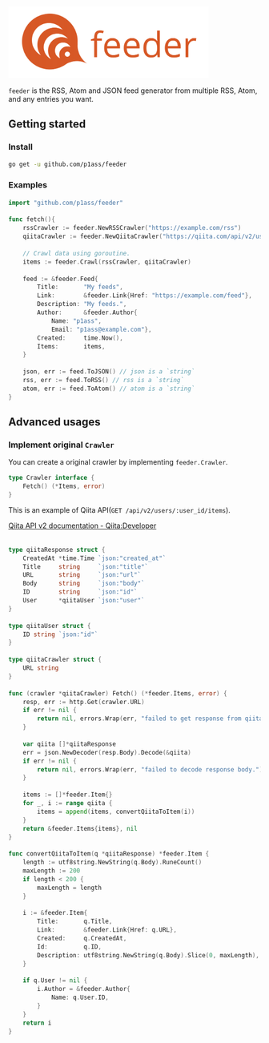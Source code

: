 <img src="image/feeder_logo.png" style="width:400px">

`feeder` is the RSS, Atom and JSON feed generator from multiple RSS, Atom, and any entries you want.

## Getting started

### Install
```bash
go get -u github.com/p1ass/feeder
```

### Examples
```go
import "github.com/p1ass/feeder"

func fetch(){
	rssCrawler := feeder.NewRSSCrawler("https://example.com/rss")
	qiitaCrawler := feeder.NewQiitaCrawler("https://qiita.com/api/v2/users/plus_kyoto/items")

	// Crawl data using goroutine.
	items := feeder.Crawl(rssCrawler, qiitaCrawler)

	feed := &feeder.Feed{
		Title:       "My feeds",
		Link:        &feeder.Link{Href: "https://example.com/feed"},
		Description: "My feeds.",
		Author:      &feeder.Author{
			Name: "p1ass",
			Email: "p1ass@example.com"},
		Created:     time.Now(),
		Items:       items,
	}

	json, err := feed.ToJSON() // json is a `string`
	rss, err := feed.ToRSS() // rss is a `string`
	atom, err := feed.ToAtom() // atom is a `string`
}

```

## Advanced usages

### Implement original `Crawler`
You can create a original crawler by implementing `feeder.Crawler`.
```go
type Crawler interface {
	Fetch() (*Items, error)
}
```

This is an example of Qiita API(`GET /api/v2/users/:user_id/items`).

[Qiita API v2 documentation - Qiita:Developer](https://qiita.com/api/v2/docs)
```go

type qiitaResponse struct {
	CreatedAt *time.Time `json:"created_at"`
	Title     string     `json:"title"`
	URL       string     `json:"url"`
	Body      string     `json:"body"`
	ID        string     `json:"id"`
	User      *qiitaUser `json:"user"`
}

type qiitaUser struct {
	ID string `json:"id"`
}

type qiitaCrawler struct {
	URL string
}

func (crawler *qiitaCrawler) Fetch() (*feeder.Items, error) {
	resp, err := http.Get(crawler.URL)
	if err != nil {
		return nil, errors.Wrap(err, "failed to get response from qiita.")
	}

	var qiita []*qiitaResponse
	err = json.NewDecoder(resp.Body).Decode(&qiita)
	if err != nil {
		return nil, errors.Wrap(err, "failed to decode response body.")
	}

	items := []*feeder.Item{}
	for _, i := range qiita {
		items = append(items, convertQiitaToItem(i))
	}
	return &feeder.Items{items}, nil
}

func convertQiitaToItem(q *qiitaResponse) *feeder.Item {
	length := utf8string.NewString(q.Body).RuneCount()
	maxLength := 200
	if length < 200 {
		maxLength = length
	}

	i := &feeder.Item{
		Title:       q.Title,
		Link:        &feeder.Link{Href: q.URL},
		Created:     q.CreatedAt,
		Id:          q.ID,
		Description: utf8string.NewString(q.Body).Slice(0, maxLength),
	}

	if q.User != nil {
		i.Author = &feeder.Author{
			Name: q.User.ID,
		}
	}
	return i
}
```
